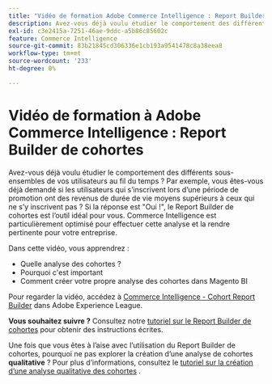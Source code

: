 ```yaml
---
title: "Vidéo de formation Adobe Commerce Intelligence : Report Builder de cohortes"
description: Avez-vous déjà voulu étudier le comportement des différents sous-ensembles de vos utilisateurs au fil du temps ? Par exemple, vous êtes-vous déjà demandé si les utilisateurs qui s’inscrivent lors d’une période de promotion ont des revenus de durée de vie moyens supérieurs à ceux qui ne s’y inscrivent pas ? Si la réponse est "Oui !", le Report Builder de cohortes est l’outil idéal pour vous. Commerce Intelligence est particulièrement optimisé pour effectuer cette analyse et la rendre pertinente pour votre entreprise.
exl-id: c3e2415a-7251-46ae-9ddc-a5b86c85602c
feature: Commerce Intelligence
source-git-commit: 83b21845cd306336e1cb193a9541478c8a38eea8
workflow-type: tm+mt
source-wordcount: '233'
ht-degree: 0%

---
```


# Vidéo de formation à Adobe Commerce Intelligence : Report Builder de cohortes

Avez-vous déjà voulu étudier le comportement des différents sous-ensembles de vos utilisateurs au fil du temps ? Par exemple, vous êtes-vous déjà demandé si les utilisateurs qui s’inscrivent lors d’une période de promotion ont des revenus de durée de vie moyens supérieurs à ceux qui ne s’y inscrivent pas ? Si la réponse est &quot;Oui !&quot;, le Report Builder de cohortes est l’outil idéal pour vous. Commerce Intelligence est particulièrement optimisé pour effectuer cette analyse et la rendre pertinente pour votre entreprise.

Dans cette vidéo, vous apprendrez :

* Quelle analyse des cohortes ?
* Pourquoi c&#39;est important
* Comment créer votre propre analyse des cohortes dans Magento BI

Pour regarder la vidéo, accédez à [Commerce Intelligence - Cohort Report Builder](/docs/commerce-learn/tutorials/business-intelligence/cohort-report-builder.html) dans Adobe Experience League.

**Vous souhaitez suivre ?** Consultez notre [tutoriel sur le Report Builder de cohortes](/docs/commerce-business-intelligence/mbi/analyze/sql/cohort-rpt-bldr.html) pour obtenir des instructions écrites.

Une fois que vous êtes à l’aise avec l’utilisation du Report Builder de cohortes, pourquoi ne pas explorer la création d’une analyse de cohortes **qualitative** ? Pour plus d’informations, consultez le [tutoriel sur la création d’une analyse qualitative des cohortes](/docs/commerce-business-intelligence/mbi/analyze/sql/create-qual-cohort-analysis.html?lang=en) .
